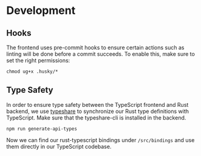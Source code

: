 # Development

## Hooks

The frontend uses pre-commit hooks to ensure certain actions such as linting will be done before a commit succeeds.
To enable this, make sure to set the right permissions:

```shell
chmod ug+x .husky/*
```

## Type Safety

In order to ensure type safety between the TypeScript frontend and Rust backend, we use [typeshare](https://github.com/1Password/typeshare) to synchronize our Rust type definitions with TypeScript.
Make sure that the typeshare-cli is installed in the backend.

```shell
npm run generate-api-types
```

Now we can find our rust-typescript bindings under `/src/bindings` and use them directly in our TypeScript codebase.
